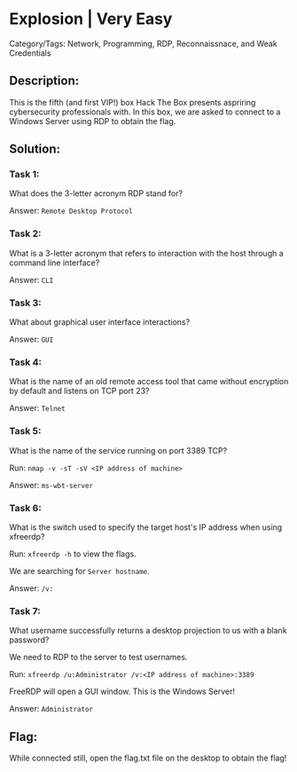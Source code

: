 # Explosion | Very Easy
Category/Tags: Network, Programming, RDP, Reconnaissnace, and Weak Credentials

## Description:
This is the fifth (and first VIP!) box Hack The Box presents aspriring cybersecurity professionals with. In this box, we are asked to connect to a Windows Server using RDP to obtain the flag.

## Solution:
### **Task 1**:
What does the 3-letter acronym RDP stand for?

Answer: `Remote Desktop Protocol`

### **Task 2**:
What is a 3-letter acronym that refers to interaction with the host through a command line interface?

Answer: `CLI`

### **Task 3**:
What about graphical user interface interactions?

Answer: `GUI`

### **Task 4**:
What is the name of an old remote access tool that came without encryption by default and listens on TCP port 23?

Answer: `Telnet`

### **Task 5**:
What is the name of the service running on port 3389 TCP?

Run: `nmap -v -sT -sV <IP address of machine>`

Answer: `ms-wbt-server`

### **Task 6**:
What is the switch used to specify the target host's IP address when using xfreerdp?

Run: `xfreerdp -h` to view the flags.

We are searching for `Server hostname`.

Answer: `/v:`

### **Task 7**:
What username successfully returns a desktop projection to us with a blank password?

We need to RDP to the server to test usernames.

Run: `xfreerdp /u:Administrator /v:<IP address of machine>:3389`

FreeRDP will open a GUI window. This is the Windows Server!

Answer: `Administrator`

## **Flag**:
While connected still, open the flag.txt file on the desktop to obtain the flag!
